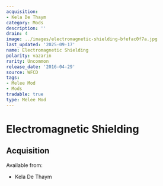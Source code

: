 ```yaml
---
acquisition:
- Kela De Thaym
category: Mods
description: ''
drain: 4
image: ../images/electromagnetic-shielding-bfefac0f7a.jpg
last_updated: '2025-09-17'
name: Electromagnetic Shielding
polarity: vazarin
rarity: Uncommon
release_date: '2016-04-29'
source: WFCD
tags:
- Melee Mod
- Mods
tradable: true
type: Melee Mod
---
```


# Electromagnetic Shielding

## Acquisition

Available from:
- Kela De Thaym

